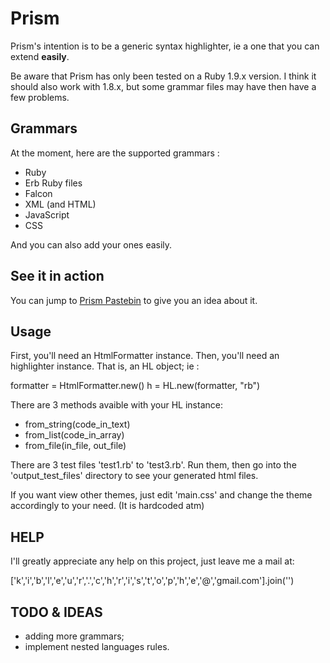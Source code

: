 # Prism

Prism's intention is to be a generic syntax highlighter, ie a one that you can 
extend **easily**.

Be aware that Prism has only been tested on a Ruby 1.9.x version. I think it
should also work with 1.8.x, but some grammar files may have then have a 
few problems.

## Grammars

At the moment, here are the supported grammars :

- Ruby
- Erb Ruby files
- Falcon
- XML (and HTML)
- JavaScript
- CSS

And you can also add your ones easily.

## See it in action

You can jump to [Prism Pastebin](http://prism-pastebin.heroku.com/) to give
you an idea about it.

## Usage

First, you'll need an HtmlFormatter instance.
Then, you'll need an highlighter instance. That is, an HL object; ie :

  formatter = HtmlFormatter.new()
  h = HL.new(formatter, "rb")

There are 3 methods avaible with your HL instance:

* from_string(code_in_text)
* from_list(code_in_array)
* from_file(in_file, out_file)

There are 3 test files 'test1.rb' to 'test3.rb'. Run them, then go into 
the 'output_test_files' directory to see your generated html files.

If you want view other themes, just edit 'main.css' and change the theme
accordingly to your need. (It is hardcoded atm)

## HELP

I'll greatly appreciate any help on this project, just leave me a mail at:

  ['k','i','b','l','e','u','r','.','c','h','r','i','s','t','o','p','h','e','@','gmail.com'].join('')

## TODO & IDEAS

- adding more grammars;
- implement nested languages rules.